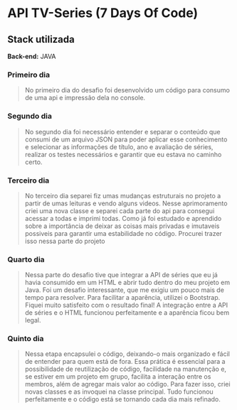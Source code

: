 #  **API TV-Series (7 Days Of Code)**




## Stack utilizada


**Back-end:** JAVA 


### **Primeiro dia**

>No primeiro dia do desafio foi desenvolvido um código para consumo de uma api e impressão dela  no console. 


### **Segundo dia**

>No segundo dia foi necessário entender e separar o conteúdo que consumi de um arquivo JSON para poder aplicar esse conhecimento e selecionar as informações de título, ano e avaliação de séries, realizar os testes necessários e garantir que eu estava no caminho certo.

### **Terceiro dia**

>No terceiro dia separei fiz umas mudanças estruturais no projeto a partir de umas leituras e vendo alguns videos. Nesse aprimoramento criei uma nova classe e separei cada parte do api para consegui acessar a todas e imprimi todas. Como já foi estudado e aprendido sobre a importância de deixar as coisas mais privadas e imutaveis possiveis para garantir uma estabilidade no código. Procurei trazer isso nessa parte do projeto

### **Quarto dia**

>Nessa parte do desafio tive que integrar a API de séries que eu já havia consumido em um HTML e abrir tudo dentro do meu projeto em Java. Foi um desafio interessante, que me exigiu um pouco mais de tempo para resolver. Para facilitar a aparência, utilizei o Bootstrap. Fiquei muito satisfeito com o resultado final! A integração entre a API de séries e o HTML funcionou perfeitamente e a aparência ficou bem legal. 

### **Quinto dia**

>Nessa etapa encapsulei o código, deixando-o mais organizado e fácil de entender para quem está de fora. Essa prática é essencial para a possibilidade de reutilização de código, facilidade na manutenção e, se estiver em um projeto em grupo, facilita a interação entre os membros, além de agregar mais valor ao código. Para fazer isso, criei novas classes e as invoquei na classe principal. Tudo funcionou perfeitamente e o código está se tornando cada dia mais refinado.
